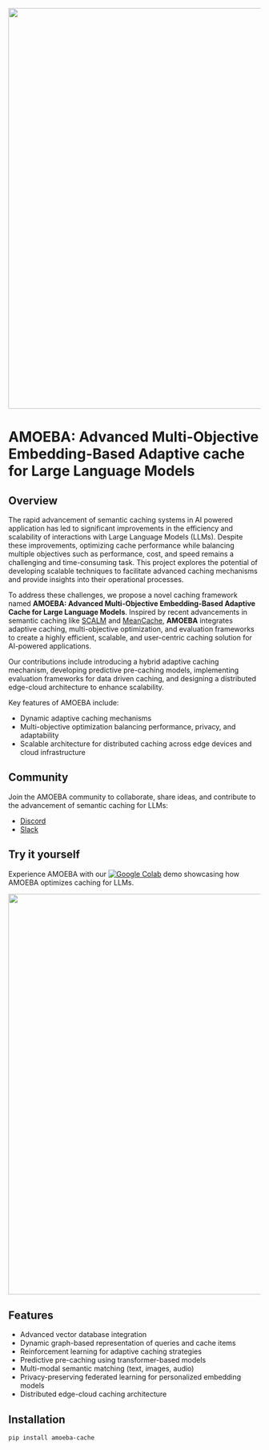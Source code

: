 <p align="center">
  <img src='https://raw.githubusercontent.com/YourUsername/AMOEBA/master/misc/primary_logo.png' width=800>
</p>

# AMOEBA: Advanced Multi-Objective Embedding-Based Adaptive cache for Large Language Models

## Overview
The rapid advancement of semantic caching systems in AI powered application has led to significant improvements in the efficiency and scalability of interactions with Large Language Models (LLMs). Despite these improvements, optimizing cache performance while balancing multiple objectives such as performance, cost, and speed remains a challenging and time-consuming task. This project explores the potential of developing scalable techniques to facilitate advanced caching mechanisms and provide insights into their operational processes. 

To address these challenges, we propose a novel caching framework named **AMOEBA: Advanced Multi-Objective Embedding-Based Adaptive Cache for Large Language Models**. Inspired by recent advancements in semantic caching like [SCALM](https://arxiv.org/abs/2406.00025) and [MeanCache](https://arxiv.org/abs/2403.02694), **AMOEBA** integrates adaptive caching, multi-objective optimization, and evaluation frameworks to create a highly efficient, scalable, and user-centric caching solution for AI-powered applications. 

Our contributions include introducing a hybrid adaptive caching mechanism, developing predictive pre-caching models, implementing evaluation frameworks for data driven caching, and designing a distributed edge-cloud architecture to enhance scalability.

Key features of AMOEBA include:
- Dynamic adaptive caching mechanisms
- Multi-objective optimization balancing performance, privacy, and adaptability
- Scalable architecture for distributed caching across edge devices and cloud infrastructure

## Community
Join the AMOEBA community to collaborate, share ideas, and contribute to the advancement of semantic caching for LLMs:
- [Discord](https://discord.gg/YourInviteLink)
- [Slack](https://join.slack.com/t/amoeba/shared_invite/YourInviteCode)

## Try it yourself
Experience AMOEBA with our [![Google Colab](https://colab.research.google.com/assets/colab-badge.svg)](https://colab.research.google.com/drive/YourColabLink?usp=sharing) demo showcasing how AMOEBA optimizes caching for LLMs.

<p align="center">
  <img src='https://raw.githubusercontent.com/YourUsername/AMOEBA/master/misc/framework.png' width=800>
</p>

## Features
- Advanced vector database integration
- Dynamic graph-based representation of queries and cache items
- Reinforcement learning for adaptive caching strategies
- Predictive pre-caching using transformer-based models
- Multi-modal semantic matching (text, images, audio)
- Privacy-preserving federated learning for personalized embedding models
- Distributed edge-cloud caching architecture

## Installation
```bash
pip install amoeba-cache